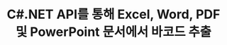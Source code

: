 ---
############################# Static ############################
layout: "auto-gen-gist"
draft: false
path: "ko/parser/net/extract/table/pst/"
otherformats: DOC DOT DOCX DOCM DOTX DOTM TXT ODT OTT RTF PDF XHTML MHTML MD XML EPUB FB2 CHM XLS XLT XLSX XLSM XLSB XLTX XLTM ODS CSV OTS XLA XLAM PPT PPTX  PPS POT PPSX PPTM POTX PPSM ODP OTP OST EML EMLX MSG ONE 

############################# Head ############################
head_title: "C#.NET API를 통해 PDF, DOCX, PPTX, XLSX, EPUB 등에서 테이블 추출"
head_description: "GroupDocs.Parser .NET API를 사용하면 프로그래머가 .NET 앱 내의 PDF, DOC, DOCX, PPT, PPTX, EML, MSG, XLS, XLSX, CSV, ODT, RTF 및 기타 여러 문서 유형에서 테이블을 추출할 수 있습니다."

############################# Header ############################
title: "C#.NET API를 통해 Excel, Word, PDF 및 PowerPoint 문서에서 바코드 추출"
description: "GroupDocs.Parser .NET API를 사용하면 프로그래머가 PDF, DOC, DOCX, PPT, PPTX, EML, MSG, XLS, XLSX, CSV, ODT, RTF 및 EPUB 문서 또는 페이지에서 바코드를 추출할 수 있습니다."

######################### Download Button #######################
button:
    enable: true

############################# About ############################
about:
    enable: true
    title: ".NET API를 통해 Excel, Word, PDF 및 기타 문서에서 바코드를 추출하는 방법은 무엇입니까?"
    content: |
     테이블은 행과 열로 정렬된 셀의 모음입니다. 테이블은 상세하거나 복잡한 데이터를 사용자가 쉽게 읽고 볼 수 있도록 저장하고 구성하는 데 매우 중요한 역할을 합니다. 표는 목록 만들기, 정보 비교, 데이터 정렬, 정보 그룹화, 데이터의 추세 또는 패턴 강조 표시 등과 같은 여러 가지 방법으로 사용할 수 있습니다. GroupDocs.Parser for .NET은 소프트웨어 프로그래머가 PDF, 이메일, 전자책, Word(DOC, DOCX), PowerPoint와 같은 지원되는 다양한 문서 형식에서 표, 텍스트 및 이미지를 추출하는 솔루션을 개발할 수 있는 유용한 API입니다. (PPT, PPTX), Excel(XLS, XLSX), 이메일(EML, MSG) 형식 등. Java API에는 문서에서 모든 테이블 추출, 특정 페이지에서 테이블 추출, 테이블 셀 데이터 가져오기, 테이블 행 및 열의 총 수 가져오기, 행 높이 가져오기, 데이터 인쇄와 같은 테이블 작업을 위한 몇 가지 중요한 기능이 포함되어 있습니다. 테이블 및 더 많은 수 있습니다.

############################# content ############################
steps:
    enable: true
    block:
    - title_left: "C# .NET을 통해 PST 문서에서 테이블을 추출하는 방법 "
      content_left: |
       GroupDocs.Parser .NET API를 사용하면 소프트웨어 개발자가 몇 줄의 코드로 PST 문서에서 테이블을 추출할 수 있습니다. 다음 C# .NET 코드 예제는 개발자가 PST 문서에서 테이블을 추출하는 방법을 보여줍니다. 

      title_right: "문서에서 테이블 추출"
      content_right: |
        * [Parser](https://apireference.groupdocs.com/parser/net/groupdocs.parser/parser) 인스턴스 생성
        * 테이블 추출이 지원되는지 확인
        * 테이블 레이아웃 만들기
        * 테이블 추출 옵션 생성
        * [getTables(options)](https://apireference.groupdocs.com/parser/java/com.groupdocs.parser/Parser#getTables(com.groupdocs.parser.options.PageTableAreaOptions)) 메서드를 호출하여 전체 문서.
        * 행과 열에 대해 반복
        * 테이블 셀 텍스트 추출 및 인쇄

      gisthash: "dda6d3d4866e63ae1614d86dd847fecd"
      gistfile: "tables_extraction_form_documents.cs"

    - title_left: ".NET API를 사용하여 TABLE 문서 페이지에서 테이블 추출"
      content_left: |
       GroupDocs.Parser .NET은 소프트웨어 개발자가 PST 문서 페이지에서 테이블을 추출할 수 있도록 합니다. 다음 C# .NET 코드는 프로그래머가 PST 문서 내에서 바코드 추출을 수행하는 방법을 보여줍니다.

      title_right: "C# .NET을 통해 바코드 추출"
      content_right: |
        * [Parser](https://apireference.groupdocs.com/parser/net/groupdocs.parser/parser) 인스턴스 생성
        * 테이블 추출이 지원되는지 확인
        * 테이블 레이아웃 만들기
        * 문서 페이지에서 테이블 추출 옵션 만들기
        * [getTables(options)](https://apireference.groupdocs.com/parser/java/com.groupdocs.parser/Parser#getTables(com.groupdocs.parser.options.PageTableAreaOptions)) 메서드를 호출하여 전체 문서.
        * 테이블, 행 및 열에 대해 반복
        * 테이블 셀 텍스트 추출 및 인쇄
     
      gisthash: "2dc42054bba3abdc297c63f4534281d8"
      gistfile: "tables_extraction_form_documents_page.cs"
      
    - title_left: "시스템 요구 사항"
      content_left: |
       .NET용 GroupDocs.Parser는 모든 주요 플랫폼 및 운영 체제에서 완벽하게 지원됩니다. 전체 시스템 요구 사항 가이드를 보려면 [시스템 요구 사항](hhttps://docs.groupdocs.com/parser/net/system-requirements/)을 방문하십시오. 아래 코드를 실행하기 전에 다음 전제 조건이 컴퓨터에 설치되어 있는지 확인하십시오. 체계:
        * 운영 체제: 마이크로소프트 윈도우, 리눅스, 맥OS
        * 개발 환경: Visual Studio, Xamarin, MonoDevelop 등
        * 프레임워크: .NET Framework, .NET Standard, .NET Core, Mono
        * [NuGet](https://www.nuget.org/packages/GroupDocs.parser/)에서 최신 버전의 GroupDocs.Parser .NET API 다운로드
        
      title_right: "GroupDocs.Parser를 사용하는 이유"
      content_right: |
        * 지원되는 모든 문서에서 일반 텍스트 추출 지원
        * 사용자 정의 템플릿을 통한 문서 구문 분석.
        * 구조화된 텍스트 추출을 완벽하게 지원
        * 키워드 및 정규식을 통한 텍스트 검색
        * 형식이 지정된 텍스트, 메타데이터, 이미지, 컨테이너 및 첨부 파일을 추출합니다.
        * 지원되는 일부 문서 형식의 목차를 추출합니다.
        * PDF 문서에서 양식 데이터를 구문 분석합니다.
        * 문서에서 하이퍼링크 추출

demos:
    enable: true
        

more_formats:
    enable: true


back_to_top:
    enable: true
---